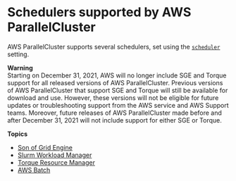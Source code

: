 # Schedulers supported by AWS ParallelCluster<a name="schedulers"></a>

AWS ParallelCluster supports several schedulers, set using the [`scheduler`](cluster-definition.md#scheduler) setting\.

**Warning**  
Starting on December 31, 2021, AWS will no longer include SGE and Torque support for all released versions of AWS ParallelCluster\. Previous versions of AWS ParallelCluster that support SGE and Torque will still be available for download and use\. However, these versions will not be eligible for future updates or troubleshooting support from the AWS service and AWS Support teams\. Moreover, future releases of AWS ParallelCluster made before and after December 31, 2021 will not include support for either SGE or Torque\.

**Topics**
+ [Son of Grid Engine](schedulers.sge.md)
+ [Slurm Workload Manager](schedulers.slurm.md)
+ [Torque Resource Manager](schedulers.torque.md)
+ [AWS Batch](awsbatchcli.md)